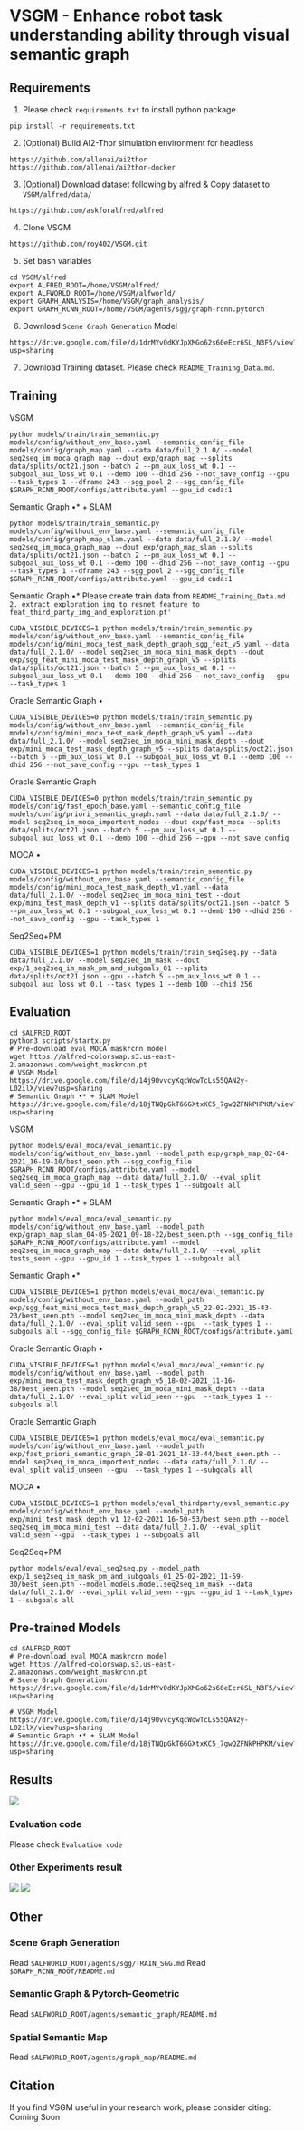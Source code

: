 # VSGM - Enhance robot task understanding ability through visual semantic graph

## Requirements
1. Please check `requirements.txt` to install python package.
```
pip install -r requirements.txt
```
2. (Optional) Build AI2-Thor simulation environment for headless
```
https://github.com/allenai/ai2thor
https://github.com/allenai/ai2thor-docker
```
3. (Optional) Download dataset following by alfred & Copy dataset to `VSGM/alfred/data/`
```
https://github.com/askforalfred/alfred
```
4. Clone VSGM
```
https://github.com/roy402/VSGM.git
```
5. Set bash variables
```
cd VSGM/alfred
export ALFRED_ROOT=/home/VSGM/alfred/
export ALFWORLD_ROOT=/home/VSGM/alfworld/
export GRAPH_ANALYSIS=/home/VSGM/graph_analysis/
export GRAPH_RCNN_ROOT=/home/VSGM/agents/sgg/graph-rcnn.pytorch
```
6. Download `Scene Graph Generation` Model
```
https://drive.google.com/file/d/1drMYv0dKYJpXMGo62s60eEcr6SL_N3F5/view?usp=sharing
```
7. Download Training dataset. Please check `README_Training_Data.md`.

## Training
VSGM
```
python models/train/train_semantic.py models/config/without_env_base.yaml --semantic_config_file models/config/graph_map.yaml --data data/full_2.1.0/ --model seq2seq_im_moca_graph_map --dout exp/graph_map --splits data/splits/oct21.json --batch 2 --pm_aux_loss_wt 0.1 --subgoal_aux_loss_wt 0.1 --demb 100 --dhid 256 --not_save_config --gpu --task_types 1 --dframe 243 --sgg_pool 2 --sgg_config_file $GRAPH_RCNN_ROOT/configs/attribute.yaml --gpu_id cuda:1
```
Semantic Graph •* + SLAM
```
python models/train/train_semantic.py models/config/without_env_base.yaml --semantic_config_file models/config/graph_map_slam.yaml --data data/full_2.1.0/ --model seq2seq_im_moca_graph_map --dout exp/graph_map_slam --splits data/splits/oct21.json --batch 2 --pm_aux_loss_wt 0.1 --subgoal_aux_loss_wt 0.1 --demb 100 --dhid 256 --not_save_config --gpu --task_types 1 --dframe 243 --sgg_pool 2 --sgg_config_file $GRAPH_RCNN_ROOT/configs/attribute.yaml --gpu_id cuda:1
```
Semantic Graph •*
Please create train data from `README_Training_Data.md` `2. extract exploration img to resnet feature to feat_third_party_img_and_exploration.pt'`
```
CUDA_VISIBLE_DEVICES=1 python models/train/train_semantic.py models/config/without_env_base.yaml --semantic_config_file models/config/mini_moca_test_mask_depth_graph_sgg_feat_v5.yaml --data data/full_2.1.0/ --model seq2seq_im_moca_mini_mask_depth --dout exp/sgg_feat_mini_moca_test_mask_depth_graph_v5 --splits data/splits/oct21.json --batch 5 --pm_aux_loss_wt 0.1 --subgoal_aux_loss_wt 0.1 --demb 100 --dhid 256 --not_save_config --gpu --task_types 1
```
Oracle Semantic Graph •
```
CUDA_VISIBLE_DEVICES=0 python models/train/train_semantic.py models/config/without_env_base.yaml --semantic_config_file models/config/mini_moca_test_mask_depth_graph_v5.yaml --data data/full_2.1.0/ --model seq2seq_im_moca_mini_mask_depth --dout exp/mini_moca_test_mask_depth_graph_v5 --splits data/splits/oct21.json --batch 5 --pm_aux_loss_wt 0.1 --subgoal_aux_loss_wt 0.1 --demb 100 --dhid 256 --not_save_config --gpu --task_types 1
```
Oracle Semantic Graph
```
CUDA_VISIBLE_DEVICES=0 python models/train/train_semantic.py models/config/fast_epoch_base.yaml --semantic_config_file models/config/priori_semantic_graph.yaml --data data/full_2.1.0/ --model seq2seq_im_moca_importent_nodes --dout exp/fast_moca --splits data/splits/oct21.json --batch 5 --pm_aux_loss_wt 0.1 --subgoal_aux_loss_wt 0.1 --demb 100 --dhid 256 --gpu --not_save_config
```
MOCA •
```
CUDA_VISIBLE_DEVICES=1 python models/train/train_semantic.py models/config/without_env_base.yaml --semantic_config_file models/config/mini_moca_test_mask_depth_v1.yaml --data data/full_2.1.0/ --model seq2seq_im_moca_mini_test --dout exp/mini_test_mask_depth_v1 --splits data/splits/oct21.json --batch 5 --pm_aux_loss_wt 0.1 --subgoal_aux_loss_wt 0.1 --demb 100 --dhid 256 --not_save_config --gpu --task_types 1
```
Seq2Seq+PM
```
CUDA_VISIBLE_DEVICES=1 python models/train/train_seq2seq.py --data data/full_2.1.0/ --model seq2seq_im_mask --dout exp/1_seq2seq_im_mask_pm_and_subgoals_01 --splits data/splits/oct21.json --gpu --batch 5 --pm_aux_loss_wt 0.1 --subgoal_aux_loss_wt 0.1 --task_types 1 --demb 100 --dhid 256
```

## Evaluation
```
cd $ALFRED_ROOT
python3 scripts/startx.py
# Pre-download eval MOCA maskrcnn model
wget https://alfred-colorswap.s3.us-east-2.amazonaws.com/weight_maskrcnn.pt
# VSGM Model
https://drive.google.com/file/d/14j90vvcyKqcWqwTcLs55QAN2y-L02ilX/view?usp=sharing
# Semantic Graph •* + SLAM Model
https://drive.google.com/file/d/18jTNQpGkT66GXtxKC5_7gwQZFNkPHPKM/view?usp=sharing
```

VSGM
```
python models/eval_moca/eval_semantic.py models/config/without_env_base.yaml --model_path exp/graph_map_02-04-2021_16-19-10/best_seen.pth --sgg_config_file $GRAPH_RCNN_ROOT/configs/attribute.yaml --model seq2seq_im_moca_graph_map --data data/full_2.1.0/ --eval_split valid_seen --gpu --gpu_id 1 --task_types 1 --subgoals all
```
Semantic Graph •* + SLAM
```
python models/eval_moca/eval_semantic.py models/config/without_env_base.yaml --model_path exp/graph_map_slam_04-05-2021_09-18-22/best_seen.pth --sgg_config_file $GRAPH_RCNN_ROOT/configs/attribute.yaml --model seq2seq_im_moca_graph_map --data data/full_2.1.0/ --eval_split tests_seen --gpu --gpu_id 1 --task_types 1 --subgoals all
```
Semantic Graph •*
```
CUDA_VISIBLE_DEVICES=1 python models/eval_moca/eval_semantic.py models/config/without_env_base.yaml --model_path exp/sgg_feat_mini_moca_test_mask_depth_graph_v5_22-02-2021_15-43-23/best_seen.pth --model seq2seq_im_moca_mini_mask_depth --data data/full_2.1.0/ --eval_split valid_seen --gpu  --task_types 1 --subgoals all --sgg_config_file $GRAPH_RCNN_ROOT/configs/attribute.yaml

```
Oracle Semantic Graph •
```
CUDA_VISIBLE_DEVICES=1 python models/eval_moca/eval_semantic.py models/config/without_env_base.yaml --model_path exp/mini_moca_test_mask_depth_graph_v5_18-02-2021_11-16-38/best_seen.pth --model seq2seq_im_moca_mini_mask_depth --data data/full_2.1.0/ --eval_split valid_seen --gpu  --task_types 1 --subgoals all
```
Oracle Semantic Graph
```
CUDA_VISIBLE_DEVICES=1 python models/eval_moca/eval_semantic.py models/config/without_env_base.yaml --model_path exp/fast_priori_semantic_graph_28-01-2021_14-33-44/best_seen.pth --model seq2seq_im_moca_importent_nodes --data data/full_2.1.0/ --eval_split valid_unseen --gpu  --task_types 1 --subgoals all
```
MOCA •
```
CUDA_VISIBLE_DEVICES=1 python models/eval_thirdparty/eval_semantic.py models/config/without_env_base.yaml --model_path exp/mini_test_mask_depth_v1_12-02-2021_16-50-53/best_seen.pth --model seq2seq_im_moca_mini_test --data data/full_2.1.0/ --eval_split valid_seen --gpu  --task_types 1 --subgoals all
```
Seq2Seq+PM
```
python models/eval/eval_seq2seq.py --model_path exp/1_seq2seq_im_mask_pm_and_subgoals_01_25-02-2021_11-59-30/best_seen.pth --model models.model.seq2seq_im_mask --data data/full_2.1.0/ --eval_split valid_seen --gpu --gpu_id 1 --task_types 1 --subgoals all
```

## Pre-trained Models
```
cd $ALFRED_ROOT
# Pre-download eval MOCA maskrcnn model
wget https://alfred-colorswap.s3.us-east-2.amazonaws.com/weight_maskrcnn.pt
# Scene Graph Generation
https://drive.google.com/file/d/1drMYv0dKYJpXMGo62s60eEcr6SL_N3F5/view?usp=sharing

# VSGM Model
https://drive.google.com/file/d/14j90vvcyKqcWqwTcLs55QAN2y-L02ilX/view?usp=sharing
# Semantic Graph •* + SLAM Model
https://drive.google.com/file/d/18jTNQpGkT66GXtxKC5_7gwQZFNkPHPKM/view?usp=sharing
```

## Results
<img src="./img/Experiments_Result.png">

### Evaluation code
Please check `Evaluation code`

### Other Experiments result
<img src="./img/seq_graph_map.png">
<img src="./img/seq_slam_map.png">

## Other

### Scene Graph Generation
Read `$ALFWORLD_ROOT/agents/sgg/TRAIN_SGG.md`
Read `$GRAPH_RCNN_ROOT/README.md`

### Semantic Graph & Pytorch-Geometric
Read `$ALFWORLD_ROOT/agents/semantic_graph/README.md`

### Spatial Semantic Map
Read `$ALFWORLD_ROOT/agents/graph_map/README.md`

## Citation
If you find VSGM useful in your research work, please consider citing:
	Coming Soon
	